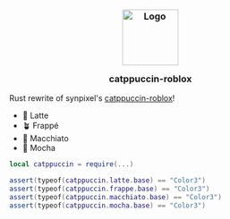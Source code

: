 <h3 align="center">
	<img src="https://raw.githubusercontent.com/catppuccin/catppuccin/main/assets/logos/exports/1544x1544_circle.png" width="100" alt="Logo"/><br/>
	<img src="https://raw.githubusercontent.com/catppuccin/catppuccin/main/assets/misc/transparent.png" height="30" width="0px"/>
	catppuccin-roblox
	<img src="https://raw.githubusercontent.com/catppuccin/catppuccin/main/assets/misc/transparent.png" height="30" width="0px"/>
</h3>

Rust rewrite of synpixel's [catppuccin-roblox](https://github.com/synpixel/catppuccin-roblox/)!

- 🌻 Latte
- 🪴 Frappé
- 🌺 Macchiato
- 🌿 Mocha

```lua
local catppuccin = require(...)

assert(typeof(catppuccin.latte.base) == "Color3")
assert(typeof(catppuccin.frappe.base) == "Color3")
assert(typeof(catppuccin.macchiato.base) == "Color3")
assert(typeof(catppuccin.mocha.base) == "Color3")
```